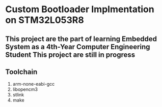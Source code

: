 # Custom Bootloader Implmentation on STM32L053R8

This project are the part of learning Embedded System as a 4th-Year Computer Engineering Student
This project are still in progress
---
## Toolchain
1. arm-none-eabi-gcc
2. libopencm3
3. stlink
4. make
